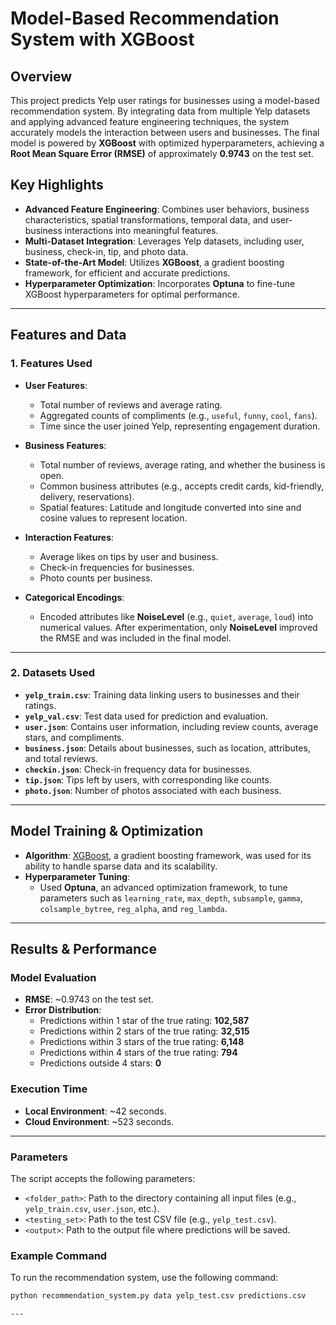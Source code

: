 # Model-Based Recommendation System with XGBoost

## Overview

This project predicts Yelp user ratings for businesses using a model-based recommendation system. By integrating data from multiple Yelp datasets and applying advanced feature engineering techniques, the system accurately models the interaction between users and businesses. The final model is powered by **XGBoost** with optimized hyperparameters, achieving a **Root Mean Square Error (RMSE)** of approximately **0.9743** on the test set.

## Key Highlights

- **Advanced Feature Engineering**: Combines user behaviors, business characteristics, spatial transformations, temporal data, and user-business interactions into meaningful features.
- **Multi-Dataset Integration**: Leverages Yelp datasets, including user, business, check-in, tip, and photo data.
- **State-of-the-Art Model**: Utilizes **XGBoost**, a gradient boosting framework, for efficient and accurate predictions.
- **Hyperparameter Optimization**: Incorporates **Optuna** to fine-tune XGBoost hyperparameters for optimal performance.

---

## Features and Data

### 1. **Features Used**
- **User Features**:
  - Total number of reviews and average rating.
  - Aggregated counts of compliments (e.g., `useful`, `funny`, `cool`, `fans`).
  - Time since the user joined Yelp, representing engagement duration.
  
- **Business Features**:
  - Total number of reviews, average rating, and whether the business is open.
  - Common business attributes (e.g., accepts credit cards, kid-friendly, delivery, reservations).
  - Spatial features: Latitude and longitude converted into sine and cosine values to represent location.

- **Interaction Features**:
  - Average likes on tips by user and business.
  - Check-in frequencies for businesses.
  - Photo counts per business.

- **Categorical Encodings**:
  - Encoded attributes like **NoiseLevel** (e.g., `quiet`, `average`, `loud`) into numerical values. After experimentation, only **NoiseLevel** improved the RMSE and was included in the final model.

---

### 2. **Datasets Used**
- **`yelp_train.csv`**: Training data linking users to businesses and their ratings.
- **`yelp_val.csv`**: Test data used for prediction and evaluation.
- **`user.json`**: Contains user information, including review counts, average stars, and compliments.
- **`business.json`**: Details about businesses, such as location, attributes, and total reviews.
- **`checkin.json`**: Check-in frequency data for businesses.
- **`tip.json`**: Tips left by users, with corresponding like counts.
- **`photo.json`**: Number of photos associated with each business.

---

## Model Training & Optimization

- **Algorithm**: [XGBoost](https://xgboost.ai/), a gradient boosting framework, was used for its ability to handle sparse data and its scalability.
- **Hyperparameter Tuning**:
  - Used **Optuna**, an advanced optimization framework, to tune parameters such as `learning_rate`, `max_depth`, `subsample`, `gamma`, `colsample_bytree`, `reg_alpha`, and `reg_lambda`.

---

## Results & Performance

### Model Evaluation
- **RMSE**: ~0.9743 on the test set.
- **Error Distribution**:
  - Predictions within 1 star of the true rating: **102,587**
  - Predictions within 2 stars of the true rating: **32,515**
  - Predictions within 3 stars of the true rating: **6,148**
  - Predictions within 4 stars of the true rating: **794**
  - Predictions outside 4 stars: **0**

### Execution Time
- **Local Environment**: ~42 seconds.
- **Cloud Environment**: ~523 seconds.

---

### Parameters
The script accepts the following parameters:

- `<folder_path>`: Path to the directory containing all input files (e.g., `yelp_train.csv`, `user.json`, etc.).
- `<testing_set>`: Path to the test CSV file (e.g., `yelp_test.csv`).
- `<output>`: Path to the output file where predictions will be saved.

### Example Command
To run the recommendation system, use the following command:

```bash
python recommendation_system.py data yelp_test.csv predictions.csv

---
